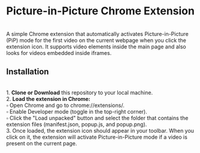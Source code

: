 <h1> Picture-in-Picture Chrome Extension</h1><br>
A simple Chrome extension that automatically activates Picture-in-Picture (PiP) mode for the first video on the current webpage when you click the extension icon. It supports video elements inside the main page and also looks for videos embedded inside iframes.<br>


<h2>Installation</h2><br>
1. <strong>Clone or Download</strong> this repository to your local machine.<br>
2. <strong>Load the extension in Chrome:</strong><br>
    ▫️ Open Chrome and go to chrome://extensions/.<br>
    ▫️ Enable Developer mode (toggle in the top-right corner).<br>
    ▫️ Click the "Load unpacked" button and select the folder that contains the extension files (manifest.json, popup.js, and popup.png).<br>
3. Once loaded, the extension icon should appear in your toolbar. When you click on it, the extension will activate Picture-in-Picture mode if a video is present on the current page.<br>

